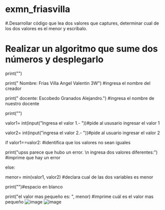 # exmn_friasvilla
#.Desarrollar código que lea dos valores que captures, determinar cual de los dos valores es el menor y escríbalo.

# Realizar un algoritmo que sume dos números y desplegarlo

print("")

print(" Nombre: Frias Villa Angel Valentin 3W") #ingresa el nombre del creador 

print(" docente: Escobedo Granados Alejandro.") #ingresa el nombre de nuestro docente  

print("")


valor1= int(input("Ingresa el valor 1.- "))#pide al ususario ingresar el valor 1

valor2= int(input("ingresa el valor 2.- "))#pide al usuario ingresar el valor 2

if valor1==valor2: #identifica que los valores no sean iguales

print("upss parece que hubo un error. \n ingresa dos valores diferentes:") #imprime que hay un error
    
else:

menor= min(valor1, valor2) #declara cual de las dos variables es menor
    
    
 print("")#espacio en blanco
 
  print("el valor mas pequeño es: ", menor) #imprime cuál es el valor mas pequeño
  ![image](https://github.com/user-attachments/assets/e07cfbfa-5397-49ff-bbce-2e7100925dfc)
![image](https://github.com/user-attachments/assets/43f64d56-a3cd-4d89-90de-5f82e20ec113)
